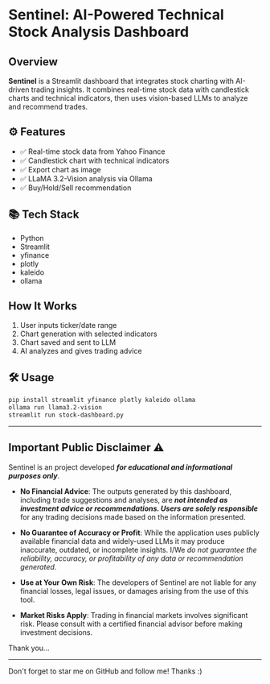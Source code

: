 # Sentinel: AI-Powered Technical Stock Analysis Dashboard

## Overview
**Sentinel** is a Streamlit dashboard that integrates stock charting with AI-driven trading insights. It combines real-time stock data with candlestick charts and technical indicators, then uses vision-based LLMs to analyze and recommend trades.

## ⚙️ Features
- ✅ Real-time stock data from Yahoo Finance
- ✅ Candlestick chart with technical indicators
- ✅ Export chart as image
- ✅ LLaMA 3.2-Vision analysis via Ollama
- ✅ Buy/Hold/Sell recommendation

## 📚 Tech Stack
- Python
- Streamlit
- yfinance
- plotly
- kaleido
- ollama

## How It Works
1. User inputs ticker/date range
2. Chart generation with selected indicators
3. Chart saved and sent to LLM
4. AI analyzes and gives trading advice

## 🛠️ Usage
```bash
pip install streamlit yfinance plotly kaleido ollama
ollama run llama3.2-vision
streamlit run stock-dashboard.py
```

---

## Important Public Disclaimer ⚠️

Sentinel is an project developed ***for educational and informational purposes only***.

- **No Financial Advice**: The outputs generated by this dashboard, including trade suggestions and analyses, are ***not intended as investment advice or recommendations. Users are solely responsible*** for any trading decisions made based on the information presented.

- **No Guarantee of Accuracy or Profit**: While the application uses publicly available financial data and widely-used LLMs it may produce inaccurate, outdated, or incomplete insights. I/We *do not guarantee the reliability, accuracy, or profitability of any data or recommendation generated*.

- **Use at Your Own Risk**: The developers of Sentinel are not liable for any financial losses, legal issues, or damages arising from the use of this tool.

- **Market Risks Apply**: Trading in financial markets involves significant risk. Please consult with a certified financial advisor before making investment decisions.

Thank you...

---

Don't forget to star me on GitHub and follow me! Thanks :)
